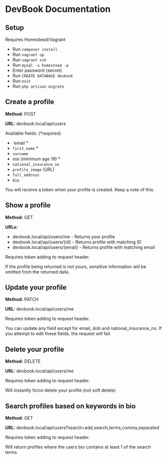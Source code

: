 # DevBook Documentation


## Setup
Requires Homestead/Vagrant

- Run `composer install`
- Run `vagrant up`
- Run `vagrant ssh`
- Run `mysql -u homestead -p`
- Enter password (secret)
- Run `CREATE DATABASE devbook`
- Run `exit`
- Run `php artisan migrate`


## Create a profile
**Method:** POST

**URL:** devbook.local/api/users

Available fields:  (*required)
- `email *
- `first_name` *
- `surname`
- `dob` (minimum age 18) *
- `national_insurance_no`
- `profile_image` (URL)
- `full_address`
- `bio`

You will receive a token when your profile is created. Keep a note of this.

## Show a profile
**Method:** GET

**URLs:**

- devbook.local/api/users/me - Returns your profile
- devbook.local/api/users/{id} - Returns profile with matching ID
- devbook.local/api/users/{email} - Returns profile with matching email

Requires token adding to request header.

If the profile being returned is not yours, sensitive information will be omitted from the returned data.

## Update your profile
**Method:** PATCH

**URL:** devbook.local/api/users/me

Requires token adding to request header.

You can update any field except for email, dob and national_insurance_no. If you attempt to edit these fields, the request will fail.

## Delete your profile
**Method:** DELETE

**URL:** devbook.local/api/users/me

Requires token adding to request header.

Will instantly force delete your profile (not soft delete)

## Search profiles based on keywords in bio
**Method:** GET

**URL:** devbook.local/api/users?search=add,search,terms,comma,separated

Requires token adding to request header.

Will return profiles where the users bio contains at least 1 of the search terms



